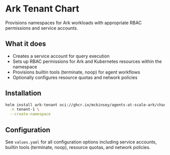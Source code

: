 # Ark Tenant Chart

Provisions namespaces for Ark workloads with appropriate RBAC permissions and service accounts.

## What it does

- Creates a service account for query execution
- Sets up RBAC permissions for Ark and Kubernetes resources within the namespace
- Provisions builtin tools (terminate, noop) for agent workflows
- Optionally configures resource quotas and network policies

## Installation

```bash
helm install ark-tenant oci://ghcr.io/mckinsey/agents-at-scale-ark/charts/ark-tenant \
  -n tenant-1 \
  --create-namespace
```

## Configuration

See `values.yaml` for all configuration options including service accounts, builtin tools (terminate, noop), resource quotas, and network policies.